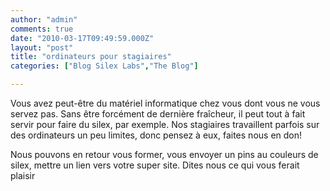 ```yaml
---
author: "admin"
comments: true
date: "2010-03-17T09:49:59.000Z"
layout: "post"
title: "ordinateurs pour stagiaires"
categories: ["Blog Silex Labs","The Blog"]

---
```

Vous avez peut-être du matériel informatique chez vous dont vous ne vous servez pas. Sans être forcément de dernière fraîcheur, il peut tout à fait servir pour faire du silex, par exemple. Nos stagiaires travaillent parfois sur des ordinateurs un peu limites, donc pensez à eux, faites nous en don!

Nous pouvons en retour vous former, vous envoyer un pins au couleurs de silex, mettre un lien vers votre super site. Dites nous ce qui vous ferait plaisir


